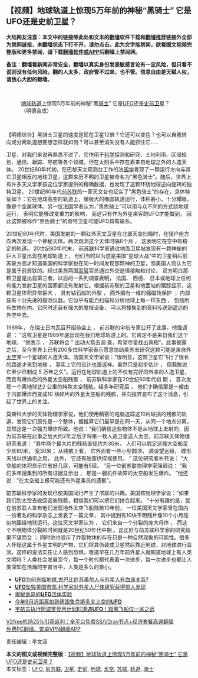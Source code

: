  <h2>【视频】地球轨道上惊现5万年前的神秘“黑骑士” 它是UFO还是史前卫星？</h2> <p class="notice"><b>大陆网友注意：本文中的链接除此处和文末的<a href="https://github.com/bannedbook/fanqiang" >翻墙</a>软件下载和<a href="https://github.com/killgcd/justmysocks/blob/master/README.md">翻墙推荐</a>链接外全部为禁网链接，未翻墙状态下打不开，请勿点击。此为文字版禁闻，欲看图文视频完整版和更多禁闻，请下载<a href="https://github.com/bannedbook/fanqiang">翻墙软件或APP</a>后翻墙上禁闻网。</p><p>备注：翻墙看新闻非常安全，翻墙以真实身份发表敏感言论有一定风险，但只看不说则没有任何风险，翻的人太多，政府管不过来，也不管。信息自由是天赋人权，请放心大胆的翻墙。</b></p>  <div class="entry"> <br /> <figure><figcaption class="wp-caption-text"><a href="https://www.bannedbook.org/bnews/tag/%e5%9c%b0%e7%90%83/" class="st_tag internal_tag" rel="tag" title="标签 地球 下的日志">地球</a><a href="https://www.bannedbook.org/bnews/tag/%E8%BD%A8%E9%81%93/" class="st_tag internal_tag" rel="tag" title="标签 轨道 下的日志">轨道</a>上惊现5万年前的神秘“黑<a href="https://www.bannedbook.org/bnews/tag/%E9%AA%91%E5%A3%AB/" class="st_tag internal_tag" rel="tag" title="标签 骑士 下的日志">骑士</a>”   它是<a href="https://www.bannedbook.org/bnews/tag/ufo/" class="st_tag internal_tag" rel="tag" title="标签 UFO 下的日志">UFO</a>还是<a href="https://www.bannedbook.org/bnews/tag/%E5%8F%B2%E5%89%8D/" class="st_tag internal_tag" rel="tag" title="标签 史前 下的日志">史前</a><a href="https://www.bannedbook.org/bnews/tag/%e5%8d%ab%e6%98%9f/" class="st_tag internal_tag" rel="tag" title="标签 卫星 下的日志">卫星</a>？（明德合成）</figcaption></figure> <p></p> <p>&nbsp;</p>  <p>【明德综合】黑骑士卫星的速度是现在卫星12倍？它还可以变色？也可以自我转向或分离轨道想要想怎样就如何？可以甚至消失没有人能抓住它&#8230;..</p> <p>卫星，对我们来说再熟悉不过了，它作用于<span class='wp_keywordlink'><a href="https://www.bannedbook.org/forum11/topic309.html" title="禁片：“科学”的棍子" target="_blank">科学</a></span>探测和研究、土地利用、区域规划、通信、跟踪、导航等各个领域。但在太阳系中存在着来自地球之外的人造天体。 20世纪60年代初，在巴黎天文观测台工作的法<span class='wp_keywordlink'><a href="https://www.bannedbook.org/forum24/" title="国学传统文化禁书" target="_blank">国学</a></span>者现了一颗运行方向与其它卫星相反的地球卫星，这颗来历不明的卫星被命名为&#8221;黑色骑士&#8221;。随后，世界上有许多天文学家按这位学家提供的精确数据，也发现了这颗环绕地球逆向旋转的独特卫星。 20世纪80年代<a href="https://www.bannedbook.org/bnews/tag/%E5%89%8D%E8%8B%8F%E8%81%94/" class="st_tag internal_tag" rel="tag" title="标签 前苏联 下的日志">前苏联</a>的一家天文台也证实了&#8221;黑色骑士&#8221;的存在，具体特征如下：它在地球高空的轨道上，循极大的椭圆轨道运行，体积甚小，十分耀眼，像是个金属球体。另一位法国学者认为，&#8221;黑色骑士&#8221;可以用与众不同的方式绕地球运行， 表明它能够改变重力的影响， 而这只有作为外星来客的UFO才能做到， 因此这颗被称作&#8221;黑色骑士&#8221;的奇特卫星可能UFO具有联系。</p>  <p>20世纪80年代时，美国发射的一颗红外天文卫星在北部天空扫瞄时，在猎户座方向两次发现一个神秘天体。两次观测这个天体时隔6个月 ， 这表明它在空中有稳定的轨道。 20世纪80年代末， 前<a href="https://www.bannedbook.org/bnews/tag/%E8%8B%8F%E8%81%94/" class="st_tag internal_tag" rel="tag" title="标签 苏联 下的日志">苏联</a>科学家通过地面卫星站发现有一颗神秘的巨大卫星出现在地球轨道上， 他们当时以为这是美国&#8221;星球大战&#8221;中的卫星稍后前苏联方面才知道美国的科学家也在同一时间发现那颗神的卫星，而美国人则认为它是属于前苏联的。经过美苏两国<span class='wp_keywordlink_affiliate'><a href="https://www.bannedbook.org/bnews/ccpdope/" title="中共高层内幕" target="_blank">高层</a></span>官员通过外交途径接触和讨论， 双方明白那颗卫星是出自第三者。以后的一系列调查表明， 法国、 西德、 日本或地球上任何有能力发射卫星的国家都没有发射它。根据前苏联的卫星和地面站的跟踪显示，这颗卫星体积异常巨大 ， 具有钻石般的外型 ， 而外围有一维的强磁场保护 ； 内部装有十分先进的探测仪器。它似乎有能力扫描和分析地球上每一样东西 ， 包括所有生物在内。它同时还装有强大的发报设备， 可以将搜集到的资料传送到遥远的外空中去。</p> <p>1989年， 在瑞士日内瓦召开招待会上 ， 前苏联的宇航专家公开了此事。他强调说 ： &#8221;这枚卫星是1989年底出现在我们地球轨道上的。它肯定不是来自我们这个地球。 &#8221;他表示 ， 苏联将会 &#8221; 出动火箭去调 查，希望尽量找出真相&#8221;。此事披露之后，至今世界上已有200多位科学家表示愿意协助美苏去研究这颗可能是来自外<a href="https://www.bannedbook.org/bnews/tag/%e5%a4%aa%e7%a9%ba/" class="st_tag internal_tag" rel="tag" title="标签 太空 下的日志">太空</a>某一个星球的人造天体。法国天文学家说：&#8221;很明显，这颗卫星它飞行了很长的路途才来到地球 ， 事实上它的设计也是这样。虽然只是初步估计 ， 但我敢说它至少已制成 5 万年之久&#8221;。运行在地球轨道上的不仅有完好的外来的人造卫星， 而且有爆炸后的外星太空船残骸 ， 前苏联科学家在20世纪60年代初 期 ， 首次发现一个离地球达2 公里的特殊太空残骸。经多年研究后 ， 他们才确信那是一艘由于内部爆炸而变成10 块碎片的外星太空船的残骸，并向报界宣布了这个消息，引起了世界上的关注。</p>  <p>莫斯科大学的天体物理学家说，他们使用精密的电脑追踪这10片破损的残骸的轨道，发现它们原先是一个整体，据推算它们最早是在同一天，从同一个地点分离，显然这是一次强力爆炸所致。他说：&#8221;我们确信这些物体不是从地球上发射的，因为前苏联在此事之后大约2年之后才将第一枚人造卫星送人太空。前苏联天体物理研究者说： &#8221;其中两个最大片的残骸直径约为30米， 人们可以假定这艘大空船至少长60米， 宽30米； 从残骸上看， 它外面有一些小型圆顶， 装设望远镜， 碟形天线以供通讯之用， 此外， 它还有舷窗供探视使用。 &#8221; 这位研究者补充说： &#8221;大空船的体积显示它有好几层，可能有5层。 &#8221;另一位前苏联物理学家强调说： &#8221;我们多年搜集到的所有证据显示出 ， 那是一艘机件故障的太空船发生爆炸。 &#8221;他还说：&#8221;在太空船上极可能还有外星乘员的遗骸&#8221;。</p> <p>前苏联科学家的发现已使美国同行产生了浓厚的兴趣。美国核物理学家说：&#8221;如果我们到太空去收回这些残骸，相信我们可以把它们拼合起来。 &#8221;十分有趣的是，就在前苏联人宣布他们发现地外太空飞船残骸10年前， 一位美国天文学家曾在国内一份著名的科学杂志上发表了一篇文章， 其中提到有10块不明残片像10个小月亮似地围绕地球运行。这位天文学家认为 ， 它们来自一个分裂的庞大母体 ， 而这个不明物体分裂的时间就是20世纪50年代中期 。这正好与前苏联科学家的研究结果不谋而合 ； 同时他也驳斥了炸裂物体的存在只是一种自然现象的可能性。很多人怀疑这属于外星文明的产物，它们将其伪装成卫星然后靠近地球，对地球进行监测。这样的说法实在让人感到恐惧，难道早在几万年前外星人就知道地球上有人类文明吗？人类社会发展至今，每一个时代都代表着一次进步，每一次进步也都让人类深知在浩瀚的宇宙当中，人类是多么的渺小。</p>  <ul class='op-related-articles' title='相关阅读'> <li><a href='https://www.bannedbook.org/bnews/comments/20201128/1438336.html' target='_blank'><b>UFO</b>为何光临地球,古巴比伦苏美尔人与外星人有血缘关系?</a></li> <li><a href='https://www.bannedbook.org/bnews/comments/20201125/1436514.html' target='_blank'><b>UFO</b>坠毁美国市郊,科学家对外星人尸体研究获得惊人发现</a></li> <li><a href='https://www.bannedbook.org/bnews/comments/20201123/1435852.html' target='_blank'>揭秘诡异的<b>UFO</b>活体实验</a></li> <li><a href='https://www.bannedbook.org/bnews/lifebaike/20201118/1433035.html' target='_blank'>今年9月近距离拍到德国鲁克斯多夫上空的<b>UFO</b></a></li> <li><a href='https://www.bannedbook.org/bnews/comments/20201115/1431333.html' target='_blank'>宇航员执行阿波罗登月计划时遭遇<b>UFO</b>！距离飞船仅一米之远</a></li> </ul> <p class="texttj"> <a href="https://www.bannedbook.org/forum23/topic22702.html" target="_blank">V2free机场25%引荐返利：全平台免费SS/V2ray节点+经济套餐高速翻墙</a><br/> <a href="https://github.com/bannedbook/fanqiang/wiki/%E7%A6%81%E9%97%BB%E7%BD%91%E5%AE%89%E5%8D%93%E7%BF%BB%E5%A2%99%E6%96%B0%E9%97%BBAPP" target="_blank">免费PC翻墙、安卓VPN翻墙APP</a></p><p>责任编辑：李文涵</p><a name='sharetosocial'></a>       <div><b>本文的图文或视频完整版</b>：<a href='https://www.bannedbook.org/bnews/comments/20201224/1453775.html'>【视频】地球轨道上惊现5万年前的神秘“黑骑士” 它是UFO还是史前卫星？</a></div>  </div><!--END ENTRY--> <div class="postfooter"> <div>本文标签：<a href="https://www.bannedbook.org/bnews/tag/ufo/" rel="tag">UFO</a>, <a href="https://www.bannedbook.org/bnews/tag/%E5%89%8D%E8%8B%8F%E8%81%94/" rel="tag">前苏联</a>, <a href="https://www.bannedbook.org/bnews/tag/%e5%8d%ab%e6%98%9f/" rel="tag">卫星</a>, <a href="https://www.bannedbook.org/bnews/tag/%E5%8F%B2%E5%89%8D/" rel="tag">史前</a>, <a href="https://www.bannedbook.org/bnews/tag/%e5%9c%b0%e7%90%83/" rel="tag">地球</a>, <a href="https://www.bannedbook.org/bnews/tag/%e5%a4%aa%e7%a9%ba/" rel="tag">太空</a>, <a href="https://www.bannedbook.org/bnews/tag/%E8%8B%8F%E8%81%94/" rel="tag">苏联</a>, <a href="https://www.bannedbook.org/bnews/tag/%E8%BD%A8%E9%81%93/" rel="tag">轨道</a>, <a href="https://www.bannedbook.org/bnews/tag/%E9%AA%91%E5%A3%AB/" rel="tag">骑士</a></div>  </div><!--END POSTFOOTER--> 